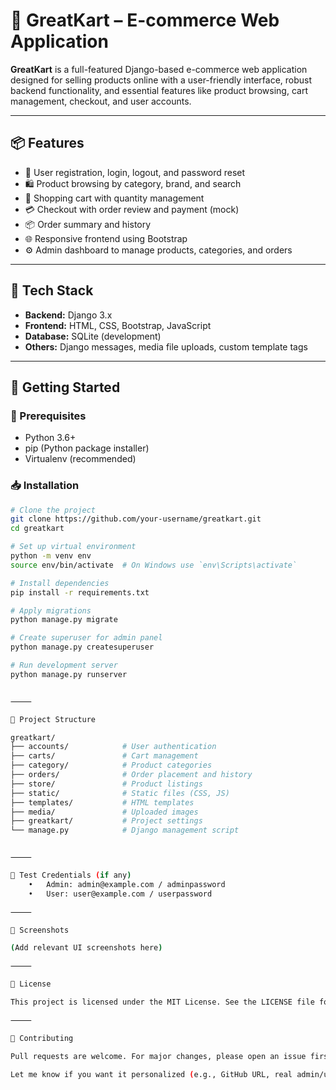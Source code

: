 

# 🛒 GreatKart – E-commerce Web Application

**GreatKart** is a full-featured Django-based e-commerce web application designed for selling products online with a user-friendly interface, robust backend functionality, and essential features like product browsing, cart management, checkout, and user accounts.

---

## 📦 Features

- 🔐 User registration, login, logout, and password reset
- 🛍️ Product browsing by category, brand, and search
- 🛒 Shopping cart with quantity management
- 💳 Checkout with order review and payment (mock)
- 📦 Order summary and history
- 🌐 Responsive frontend using Bootstrap
- ⚙️ Admin dashboard to manage products, categories, and orders

---

## 🧰 Tech Stack

- **Backend:** Django 3.x
- **Frontend:** HTML, CSS, Bootstrap, JavaScript
- **Database:** SQLite (development)
- **Others:** Django messages, media file uploads, custom template tags

---

## 🚀 Getting Started

### 🔧 Prerequisites

- Python 3.6+
- pip (Python package installer)
- Virtualenv (recommended)

### 📥 Installation

```bash
# Clone the project
git clone https://github.com/your-username/greatkart.git
cd greatkart

# Set up virtual environment
python -m venv env
source env/bin/activate  # On Windows use `env\Scripts\activate`

# Install dependencies
pip install -r requirements.txt

# Apply migrations
python manage.py migrate

# Create superuser for admin panel
python manage.py createsuperuser

# Run development server
python manage.py runserver


⸻

📁 Project Structure

greatkart/
├── accounts/            # User authentication
├── carts/               # Cart management
├── category/            # Product categories
├── orders/              # Order placement and history
├── store/               # Product listings
├── static/              # Static files (CSS, JS)
├── templates/           # HTML templates
├── media/               # Uploaded images
├── greatkart/           # Project settings
└── manage.py            # Django management script


⸻

🧪 Test Credentials (if any)
	•	Admin: admin@example.com / adminpassword
	•	User: user@example.com / userpassword

⸻

📸 Screenshots

(Add relevant UI screenshots here)

⸻

📜 License

This project is licensed under the MIT License. See the LICENSE file for more details.

⸻

🤝 Contributing

Pull requests are welcome. For major changes, please open an issue first to discuss what you would like to change.

Let me know if you want it personalized (e.g., GitHub URL, real admin/user credentials, etc.).
